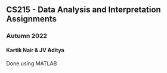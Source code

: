 ## CS215 - Data Analysis and Interpretation Assignments

### Autumn 2022

#### Kartik Nair \& JV Aditya

Done using MATLAB
